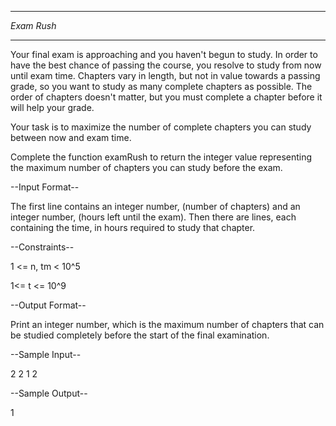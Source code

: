 ***********
*Exam Rush*
***********

Your final exam is approaching and you haven't begun to study. In order to have the best chance of passing the course, you resolve to study from now until exam time. Chapters vary in length, but not in value towards a passing grade, so you want to study as many complete chapters as possible. The order of chapters doesn't matter, but you must complete a chapter before it will help your grade.

Your task is to maximize the number of complete chapters you can study between now and exam time.

Complete the function examRush to return the integer value representing the maximum number of chapters you can study before the exam.

--Input Format--

The first line contains an integer number,  (number of chapters) and an integer number,  (hours left until the exam). Then there are  lines, each containing the time,  in hours required to study that chapter.

--Constraints--

1 <= n, tm < 10^5

1<= t <= 10^9

--Output Format--

Print an integer number, which is the maximum number of chapters that can be studied completely before the start of the final examination.


--Sample Input--

2 2
1
2

--Sample Output--

1